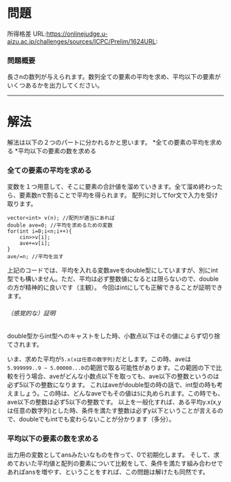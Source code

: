# 問題
所得格差
URL:https://onlinejudge.u-aizu.ac.jp/challenges/sources/ICPC/Prelim/1624URL:

### 問題概要
長さnの数列が与えられます。数列全ての要素の平均を求め、平均以下の要素がいくつあるかを出力してください。

---
# 解法
解法は以下の２つのパートに分かれるかと思います。
*全ての要素の平均を求める
*平均以下の要素の数を求める

### 全ての要素の平均を求める
変数を１つ用意して、そこに要素の合計値を溜めていきます。全て溜め終わったら、要素数nで割ることで平均を得られます。
配列に対してfor文で入力を受け取ります。
~~~
vector<int> v(n); //配列が適当にあれば
double ave=0; //平均を求めるための変数
for(int i=0;i<n;i++){
    cin>>v[i];
    ave+=v[i];
}
ave/=n; //平均を出す
~~~
上記のコードでは、平均を入れる変数aveをdouble型にしていますが、別にint型でも構いません。ただ、平均は必ず整数値になるとは限らないので、doubleの方が精神的に良いです（主観）。
今回はintにしても正解できることが証明できます。

###### （感覚的な）証明
double型からint型へのキャストをした時、小数点以下はその値によらず切り捨てされます。

いま、求めた平均が`5.x(xは任意の数字列)`だとします。この時、aveは`5.999999..9 ~ 5.00000...0`の範囲で取る可能性があります。この範囲の下で比較を行う場合、aveがどんな小数点以下を取っても、ave以下の整数というのは必ず5以下の整数になります。
これはaveがdouble型の時の話で、int型の時も考えましょう。この時は、どんなaveでもその値は`5`に丸められます。この時でも、ave以下の整数は必ず5以下の整数です。
以上を一般化すれば、ある平均y.x(x,yは任意の数字列)とした時、条件を満たす整数は必ずy以下ということが言えるので、doubleでもintでも変わらないことが分かります（多分）。

### 平均以下の要素の数を求める
出力用の変数としてansみたいなものを作って、0で初期化します。
そして、求めておいた平均値と配列の要素について比較をして、条件を満たす組み合わせであればansを増やす、ということをすれば、この問題は解けたも同然です。
